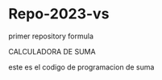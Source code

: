 # Repo-2023-vs
primer repository
formula

CALCULADORA DE SUMA


este es el codigo de programacion de suma